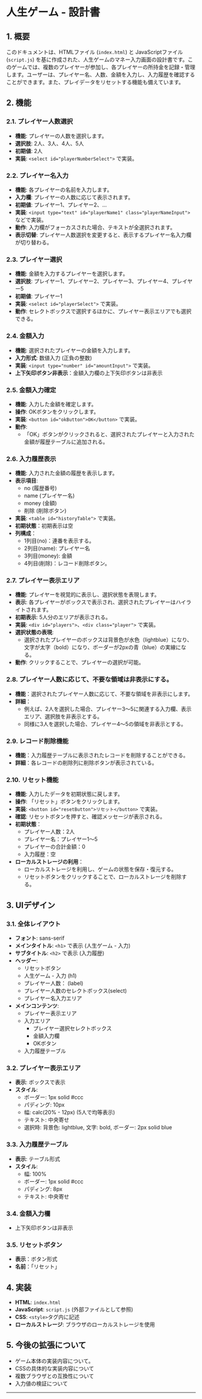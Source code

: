 # 人生ゲーム - 設計書

## 1. 概要

このドキュメントは、HTMLファイル (`index.html`) と JavaScriptファイル(`script.js`) を基に作成された、人生ゲームのマネー入力画面の設計書です。このゲームでは、複数のプレイヤーが参加し、各プレイヤーの所持金を記録・管理します。ユーザーは、プレイヤー名、人数、金額を入力し、入力履歴を確認することができます。また、プレイデータをリセットする機能も備えています。

## 2. 機能

### 2.1. プレイヤー人数選択

-   **機能**: プレイヤーの人数を選択します。
-   **選択肢**: 2人、3人、4人、5人
-   **初期値**: 2人
-   **実装**: `<select id="playerNumberSelect">` で実装。

### 2.2. プレイヤー名入力

-   **機能**: 各プレイヤーの名前を入力します。
-   **入力欄**: プレイヤーの人数に応じて表示されます。
-   **初期値**: プレイヤー1、プレイヤー2、...
-   **実装**: `<input type="text" id="playerName1" class="playerNameInput">` などで実装。
- **動作**: 入力欄がフォーカスされた場合、テキストが全選択されます。
- **表示切替**: プレイヤー人数選択を変更すると、表示するプレイヤー名入力欄が切り替わる。

### 2.3. プレイヤー選択

-   **機能**: 金額を入力するプレイヤーを選択します。
-   **選択肢**: プレイヤー1、プレイヤー2、プレイヤー3、プレイヤー4、プレイヤー5
-   **初期値**: プレイヤー1
-   **実装**: `<select id="playerSelect">` で実装。
- **動作**: セレクトボックスで選択するほかに、プレイヤー表示エリアでも選択できる。

### 2.4. 金額入力

-   **機能**: 選択されたプレイヤーの金額を入力します。
-   **入力形式**: 数値入力 (正負の整数)
-   **実装**: `<input type="number" id="amountInput">` で実装。
- **上下矢印ボタン非表示**：金額入力欄の上下矢印ボタンは非表示

### 2.5. 金額入力確定

-   **機能**: 入力した金額を確定します。
-   **操作**: OKボタンをクリックします。
-   **実装**: `<button id="okButton">OK</button>` で実装。
- **動作**:
	- 「OK」ボタンがクリックされると、選択されたプレイヤーと入力された金額が履歴テーブルに追加される。

### 2.6. 入力履歴表示

-   **機能**: 入力された金額の履歴を表示します。
-   **表示項目**:
    -   no (履歴番号)
    -   name (プレイヤー名)
    -   money (金額)
    -   削除 (削除ボタン)
-   **実装**: `<table id="historyTable">` で実装。
- **初期状態**：初期表示は空
- **列構成**：
	- 1列目(no)：連番を表示する。
	- 2列目(name): プレイヤー名
	- 3列目(money): 金額
	- 4列目(削除)：レコード削除ボタン。

### 2.7. プレイヤー表示エリア

-   **機能**: プレイヤーを視覚的に表示し、選択状態を表現します。
-   **表示**: 各プレイヤーがボックスで表示され、選択されたプレイヤーはハイライトされます。
- **初期表示**: 5人分のエリアが表示される。
-   **実装**: `<div id="players">`、`<div class="player">` で実装。
- **選択状態の表現**:
	- 選択されたプレイヤーのボックスは背景色が水色（lightblue）になり、文字が太字（bold）になり、ボーダーが2pxの青（blue）の実線になる。
- **動作**: クリックすることで、プレイヤーの選択が可能。

### 2.8.  プレイヤー人数に応じて、不要な領域は非表示にする。

-   **機能**：選択されたプレイヤー人数に応じて、不要な領域を非表示にします。
- **詳細**：
	- 例えば、2人を選択した場合、プレイヤー3～5に関連する入力欄、表示エリア、選択肢を非表示とする。
	- 同様に3人を選択した場合、プレイヤー4～5の領域を非表示とする。

### 2.9. レコード削除機能

-   **機能**：入力履歴テーブルに表示されたレコードを削除することができる。
- **詳細**：各レコードの削除列に削除ボタンが表示されている。

### 2.10. リセット機能

-   **機能**: 入力したデータを初期状態に戻します。
-   **操作**: 「リセット」ボタンをクリックします。
-   **実装**: `<button id="resetButton">リセット</button>` で実装。
- **確認**: リセットボタンを押すと、確認メッセージが表示される。
- **初期状態**：
	- プレイヤー人数：2人
	- プレイヤー名：プレイヤー1～5
	- プレイヤーの合計金額：0
	- 入力履歴：空
- **ローカルストレージの利用**：
    - ローカルストレージを利用し、ゲームの状態を保存・復元する。
	- リセットボタンをクリックすることで、ローカルストレージを削除する。

## 3. UIデザイン

### 3.1. 全体レイアウト

-   **フォント**: sans-serif
-   **メインタイトル**: `<h1>` で表示 (人生ゲーム - 入力)
-   **サブタイトル**: `<h2>` で表示 (入力履歴)
- **ヘッダー**:
	- リセットボタン
	- 人生ゲーム - 入力 (h1)
	- プレイヤー人数： (label)
	- プレイヤー人数のセレクトボックス(select)
	- プレイヤー名入力エリア
- **メインコンテンツ**:
	- プレイヤー表示エリア
	- 入力エリア
		- プレイヤー選択セレクトボックス
		- 金額入力欄
		- OKボタン
	- 入力履歴テーブル

### 3.2. プレイヤー表示エリア

-   **表示**: ボックスで表示
-   **スタイル**:
    -   ボーダー: 1px solid #ccc
    -   パディング: 10px
    -   幅: calc(20% - 12px) (5人で均等表示)
    -   テキスト: 中央寄せ
    -   選択時: 背景色: lightblue, 文字: bold, ボーダー: 2px solid blue

### 3.3. 入力履歴テーブル

-   **表示**: テーブル形式
-   **スタイル**:
    -   幅: 100%
    -   ボーダー: 1px solid #ccc
    -   パディング: 8px
    -   テキスト: 中央寄せ

### 3.4. 金額入力欄

- 上下矢印ボタンは非表示

### 3.5. リセットボタン

-   **表示**：ボタン形式
-   **名前**：「リセット」

## 4. 実装

-   **HTML**: `index.html`
-   **JavaScript**: `script.js` (外部ファイルとして参照)
- **CSS**: `<style>`タグ内に記述
- **ローカルストレージ**: ブラウザのローカルストレージを使用

## 5. 今後の拡張について

-   ゲーム本体の実装内容について。
-   CSSの具体的な実装内容について
- 複数ブラウザとの互換性について
- 入力値の検証について

---
